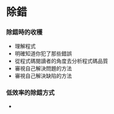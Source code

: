 # 除錯
### 除錯時的收穫
* 理解程式
* 明確知道你犯了那些錯誤
* 從程式碼閱讀者的角度去分析程式碼品質
* 審視自己解決問題的方法
* 審視自己解決缺陷的方法

### 低效率的除錯方式
* 
<!--stackedit_data:
eyJoaXN0b3J5IjpbLTEzNDQyNTEwMzMsLTE1NDE0Njc3NjUsLT
I1NDI3OTIyOSwxOTczNTA1MTA2XX0=
-->